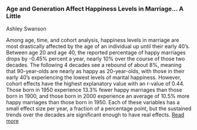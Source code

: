 ### Age and Generation Affect Happiness Levels in Marriage… A Little 

Ashley Swanson

Among age, time, and cohort analysis, happiness levels in marriage are most drastically affected by the age of an individual up until their early 40’s. Between age 20 and age 40, the reported percentage of happy marriages drops by -0.45% percent a year, nearly 10% over the course of those two decades. The following 4 decades see a rebound of about 8%, meaning that 90-year-olds are nearly as happy as 20-year-olds, with those in their early 40’s experiencing the lowest levels of marital happiness. However, cohort effects have the highest explanatory value with an r-value of 0.44. Those born in 1950 experience 13.3% fewer happy marriages than those born in 1900, and those born in 2000 experience an average of 10.5% more happy marriages than those born in 1950. Each of these variables has a small effect size per year, a fraction of a percentage point, but the sustained trends over the decades are significant enough to have real effects.  [Read more](https://github.com/ASHSWAN1999/ThinkStats2/blob/master/project1/report1.md)
